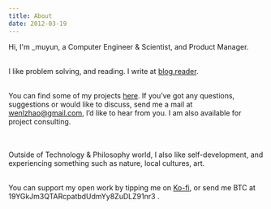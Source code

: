 ```yaml
---
title: About
date: 2012-03-19
---
```


Hi, I'm _muyun, a Computer Engineer & Scientist, and Product Manager.   
<br>     

I like problem solving, and reading.  I write at [blog.reader](https://muyun.github.io/).    
<br> 

You can find some of my projects [here](https://github.com/muyun). If you’ve got any questions, suggestions or would like to discuss, send me a mail at wenlzhao@gmail.com,
I’d like to hear from you.  I am also available for project consulting.  
<br> <br> 

Outside of Technology & Philosophy world, I also like self-development, and experiencing something such as nature, local cultures, art. 
<br> <br> 

You can support my open work by tipping me on [Ko-fi](https://ko-fi.com/muyun), or send me BTC at 19YGkJm3QTARcpatbdUdmYy8ZuDLZ91nr3 .  
